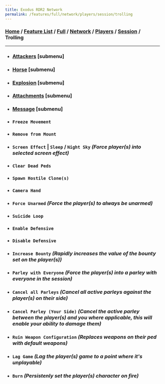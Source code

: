 ```yaml
---
title: Exodus RDR2 Network
permalink: /features/full/network/players/session/trolling
---
```

### [Home](/) / [Feature List](/features) / [Full](/features/full) / [Network](/features/full/network) / [Players](/features/full/network/players) / [Session](/features/full/network/players/session) / Trolling
---
- ### [Attackers](trolling/attackers) [submenu]
- ### [Horse](trolling/horse) [submenu]
- ### [Explosion](trolling/explosion) [submenu]
- ### [Attachments](trolling/attachments) [submenu]
- ### [Message](trolling/message) [submenu]
- ### `Freeze Movement`
- ### `Remove from Mount`
- ### `Screen Effect` | `Sleep` / `Night Sky` *(Force player(s) into selected screen effect)*
- ### `Clear Dead Peds`
- ### `Spawn Hostile Clone(s)`
- ### `Camera Hand`
- ### `Force Unarmed` *(Force the player(s) to always be unarmed)*
- ### `Suicide Loop`
- ### `Enable Defensive`
- ### `Disable Defensive`
- ### `Increase Bounty` *(Rapidly increases the value of the bounty set on the player(s))*
- ### `Parley with Everyone` *(Force the player(s) into a parley with everyone in the session)*
- ### `Cancel all Parleys` *(Cancel all active parleys against the player(s) on their side)*
- ### `Cancel Parley (Your Side)` *(Cancel the active parley between the player(s) and you where applicable, this will enable your ability to damage them)*
- ### `Ruin Weapon Configuration` *(Replaces weapons on their ped with default weapons)*
- ### `Lag Game` *(Lag the player(s) game to a point where it's unplayable)*
- ### `Burn` *(Persistenly set the player(s) character on fire)*
